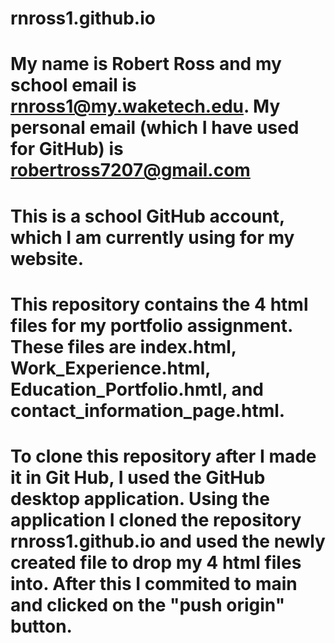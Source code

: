 # rnross1.github.io
# My name is Robert Ross and my school email is rnross1@my.waketech.edu. My personal email (which I have used for GitHub) is robertross7207@gmail.com
# This is a school GitHub account, which I am currently using for my website.
# This repository contains the 4 html files for my portfolio assignment. These files are index.html, Work_Experience.html, Education_Portfolio.hmtl, and contact_information_page.html.
# To clone this repository after I made it in Git Hub, I used the GitHub desktop application. Using the application I cloned the repository rnross1.github.io and used the newly created file to drop my 4 html files into. After this I commited to main and clicked on the "push origin" button.
